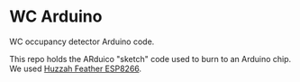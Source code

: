 # WC Arduino
WC occupancy detector Arduino code.

This repo holds the ARduico "sketch" code used to burn to an Arduino chip. We used [Huzzah Feather ESP8266](https://learn.adafruit.com/adafruit-feather-huzzah-esp8266/using-arduino-ide).


